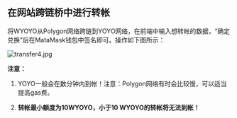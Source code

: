 ## 在网站跨链桥中进行转帐
将WYOYO从Polygon网络跨链到YOYO网络，在前端中输入想转帐的数据，“确定兑换”后在MataMask钱包中签名即可。操作如下图所示：

![transfer4.jpg](https://ipfs.ilark.io/ipfs/QmdfBb1QDmgBEpLPVr1VqvVRvEbD66Pg4zGfv4PoXA2bik)

**注意：**

1. YOYO一般会在数分钟内到帐！注意：Polygon网络有时会比较慢，可以适当提高gas费。

2. **转帐最小额度为10WYOYO，小于10 WYOYO的转帐将无法到帐！**
